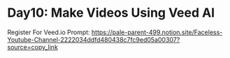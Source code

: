 # Day10: Make Videos Using Veed AI


Register For Veed.io
Prompt:
https://pale-parent-499.notion.site/Faceless-Youtube-Channel-2222034ddfd480438c7fc9ed05a00307?source=copy_link 